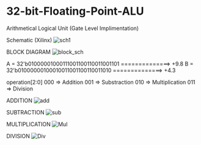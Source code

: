 # 32-bit-Floating-Point-ALU
Arithmetical Logical Unit (Gate Level Implimentation)

Schematic (Xilinx)
![sch1](https://user-images.githubusercontent.com/76876019/117704694-c6287000-b1e8-11eb-86bc-3cef3d89bb5c.PNG)

BLOCK DIAGRAM 
![block_sch](https://user-images.githubusercontent.com/76876019/117704774-db9d9a00-b1e8-11eb-90e7-e50330e2176e.PNG)

A = 32'b01000001000111001100110011001101 ==============> +9.8
B = 32'b01000000100010011001100110011010 ==============> +4.3

operation[2:0]
      000         =>   Addition
      001         =>   Substraction
      010         =>   Multiplication
      011         =>   Division


ADDITION
![add](https://user-images.githubusercontent.com/76876019/117704550-95e0d180-b1e8-11eb-977f-fd1f7a2001a4.PNG)

SUBTRACTION
![sub](https://user-images.githubusercontent.com/76876019/117704603-a5f8b100-b1e8-11eb-8a51-e32999dca940.PNG)

MULTIPLICATION
![Mul](https://user-images.githubusercontent.com/76876019/117704630-b01aaf80-b1e8-11eb-87c7-b79adac14da5.PNG)

DIVISION
![Div](https://user-images.githubusercontent.com/76876019/117704659-b90b8100-b1e8-11eb-8d3e-b4aa6fc381f2.PNG)

